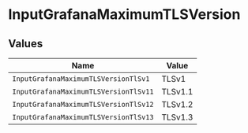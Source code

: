 # InputGrafanaMaximumTLSVersion


## Values

| Name                                  | Value                                 |
| ------------------------------------- | ------------------------------------- |
| `InputGrafanaMaximumTLSVersionTlSv1`  | TLSv1                                 |
| `InputGrafanaMaximumTLSVersionTlSv11` | TLSv1.1                               |
| `InputGrafanaMaximumTLSVersionTlSv12` | TLSv1.2                               |
| `InputGrafanaMaximumTLSVersionTlSv13` | TLSv1.3                               |